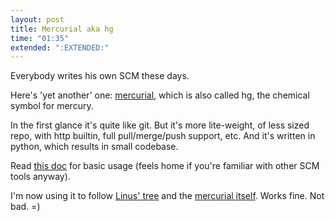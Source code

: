 ```yaml
---
layout: post
title: Mercurial aka hg
time: "01:35"
extended: ":EXTENDED:"
---
```


Everybody writes his own SCM these days.  

Here's 'yet another' one: <a href=http://www.selenic.com/mercurial/>mercurial</a>, which is also called hg, the chemical symbol for mercury.

In the first glance it's quite like git. But it's more lite-weight, of less sized repo, with http builtin, full pull/merge/push support, etc. And it's written in python, which results in small codebase.

Read <a href=http://www.selenic.com/mercurial/README>this doc</a> for basic usage (feels home if you're familiar with other SCM tools anyway).

I'm now using it to follow <a href=http://www.kernel.org/hg/>Linus' tree</a> and the <a href=http://selenic.com/hg>mercurial itself</a>.  Works fine.  Not bad. =)

